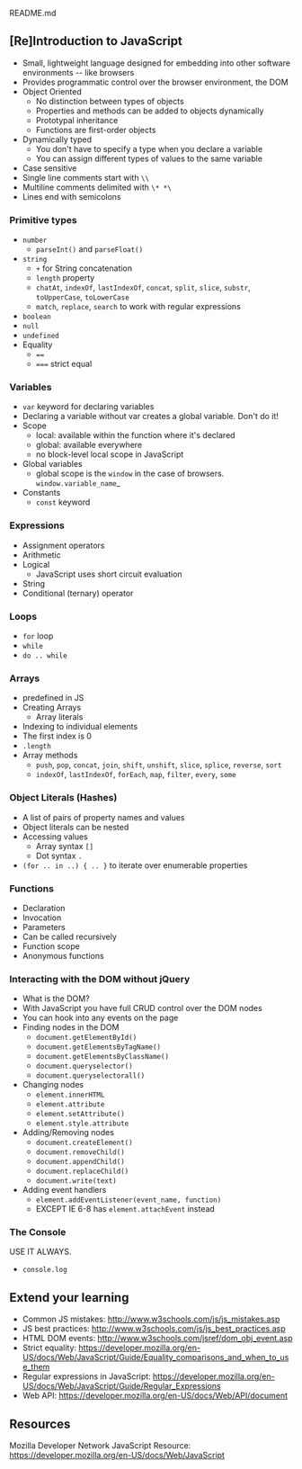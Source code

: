 README.md

## [Re]Introduction to JavaScript

- Small, lightweight language designed for embedding into other software environments -- like browsers
- Provides programmatic control over the browser environment, the DOM
- Object Oriented
  - No distinction between types of objects
  - Properties and methods can be added to objects dynamically
  - Prototypal inheritance
  - Functions are first-order objects
- Dynamically typed
  - You don't have to specify a type when you declare a variable
  - You can assign different types of values to the same variable
- Case sensitive
- Single line comments start with `\\`
- Multiline comments delimited with `\* *\`
- Lines end with semicolons

### Primitive types

- `number`
  - `parseInt()` and `parseFloat()`
- `string`
  - `+` for String concatenation
  - `length` property
  - `chatAt`, `indexOf`, `lastIndexOf`, `concat`, `split`, `slice`, `substr`, `toUpperCase`, `toLowerCase`
  - `match`, `replace`, `search` to work with regular expressions
- `boolean`
- `null`
- `undefined`
- Equality
  - `==`
  - `===` strict equal

### Variables

- `var` keyword for declaring variables
- Declaring a variable without var creates a global variable.  Don't do it!
- Scope
  - local: available within the function where it's declared
  - global: available everywhere
  - no block-level local scope in JavaScript
- Global variables
  - global scope is the `window` in the case of browsers.  `window.variable_name`_
- Constants
  - `const` keyword

### Expressions
- Assignment operators
- Arithmetic
- Logical
  - JavaScript uses short circuit evaluation
- String
- Conditional (ternary) operator

### Loops

- `for` loop
- `while`
- `do .. while`

### Arrays

- predefined in JS
- Creating Arrays
  - Array literals
- Indexing to individual elements
- The first index is 0
- `.length`
- Array methods
  - `push`, `pop`, `concat`, `join`, `shift`, `unshift`, `slice`, `splice`, `reverse`, `sort`
  - `indexOf`, `lastIndexOf`, `forEach`, `map`, `filter`, `every`, `some`

### Object Literals (Hashes)

- A list of pairs of property names and values
- Object literals can be nested
- Accessing values
  - Array syntax `[]`
  - Dot syntax `.`
- `(for .. in ..) { .. }` to iterate over enumerable properties

### Functions

- Declaration
- Invocation
- Parameters
- Can be called recursively
- Function scope
- Anonymous functions


### Interacting with the DOM without jQuery

- What is the DOM?
- With JavaScript you have full CRUD control over the DOM nodes
- You can hook into any events on the page
- Finding nodes in the DOM
    - `document.getElementById()`
    - `document.getElementsByTagName()`
    - `document.getElementsByClassName()`
    - `document.queryselector()`
    - `document.queryselectorall()`
- Changing nodes
    - `element.innerHTML`
    - `element.attribute`
    - `element.setAttribute()`
    - `element.style.attribute`
- Adding/Removing nodes
    - `document.createElement()`
    - `document.removeChild()`
    - `document.appendChild()`
    - `document.replaceChild()`
    - `document.write(text)`
- Adding event handlers
    - `element.addEventListener(event_name, function)`
    - EXCEPT IE 6-8 has `element.attachEvent` instead

### The Console

USE IT ALWAYS.

- `console.log`

## Extend your learning
- Common JS mistakes: http://www.w3schools.com/js/js_mistakes.asp
- JS best practices: http://www.w3schools.com/js/js_best_practices.asp
- HTML DOM events: http://www.w3schools.com/jsref/dom_obj_event.asp
- Strict equality: https://developer.mozilla.org/en-US/docs/Web/JavaScript/Guide/Equality_comparisons_and_when_to_use_them
- Regular expressions in JavaScript: https://developer.mozilla.org/en-US/docs/Web/JavaScript/Guide/Regular_Expressions
- Web API: https://developer.mozilla.org/en-US/docs/Web/API/document

## Resources

Mozilla Developer Network JavaScript Resource: https://developer.mozilla.org/en-US/docs/Web/JavaScript

